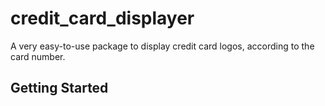 # credit_card_displayer

A very easy-to-use package to display credit card logos, according to the card number.

## Getting Started
